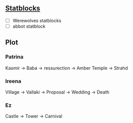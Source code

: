 
## [Statblocks](https://www.monstershuffler.com/monsters/editor.php) 

- [ ] Werewolves statblocks
- [ ] abbot statblock

## Plot

### Patrina

Kasmir -> Baba -> ressurection -> Amber Temple -> Strahd

### Ireena

Village -> Vallaki -> Proposal -> Wedding -> Death

### Ez

Castle -> Tower -> Carnival

